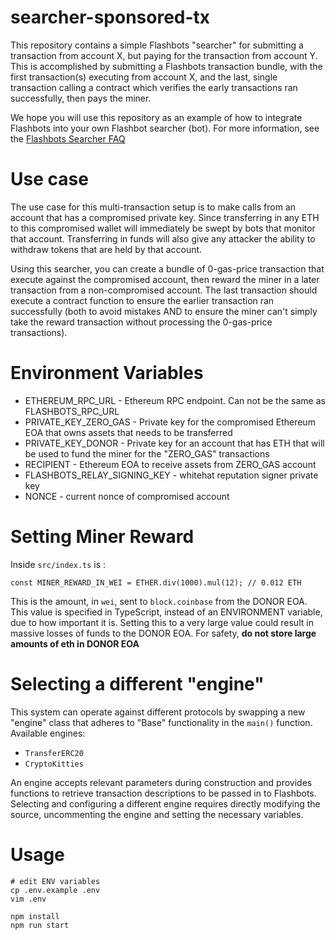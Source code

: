 searcher-sponsored-tx
=======================
This repository contains a simple Flashbots "searcher" for submitting a transaction from account X, but paying for the transaction from account Y. This is accomplished by submitting a Flashbots transaction bundle, with the first transaction(s) executing from account X, and the last, single transaction calling a contract which verifies the early transactions ran successfully, then pays the miner.

We hope you will use this repository as an example of how to integrate Flashbots into your own Flashbot searcher (bot). For more information, see the [Flashbots Searcher FAQ](https://github.com/flashbots/pm/blob/main/guides/flashbots-alpha.md)

Use case
========
The use case for this multi-transaction setup is to make calls from an account that has a compromised private key. Since transferring in any ETH to this compromised wallet will immediately be swept by bots that monitor that account. Transferring in funds will also give any attacker the ability to withdraw tokens that are held by that account.

Using this searcher, you can create a bundle of 0-gas-price transaction that execute against the compromised account, then reward the miner in a later transaction from a non-compromised account. The last transaction should execute a contract function to ensure the earlier transaction ran successfully (both to avoid mistakes AND to ensure the miner can't simply take the reward transaction without processing the 0-gas-price transactions).

Environment Variables
=====================
- ETHEREUM_RPC_URL - Ethereum RPC endpoint. Can not be the same as FLASHBOTS_RPC_URL
- PRIVATE_KEY_ZERO_GAS - Private key for the compromised Ethereum EOA that owns assets that needs to be transferred
- PRIVATE_KEY_DONOR - Private key for an account that has ETH that will be used to fund the miner for the "ZERO_GAS" transactions 
- RECIPIENT - Ethereum EOA to receive assets from ZERO_GAS account
- FLASHBOTS_RELAY_SIGNING_KEY - whitehat reputation signer private key
- NONCE - current nonce of compromised account

Setting Miner Reward
====================
Inside `src/index.ts` is :
```
const MINER_REWARD_IN_WEI = ETHER.div(1000).mul(12); // 0.012 ETH
```

This is the amount, in `wei`, sent to `block.coinbase` from the DONOR EOA. This value is specified in TypeScript, instead of an ENVIRONMENT variable, due to how important it is. Setting this to a very large value could result in massive losses of funds to the DONOR EOA. For safety, **do not store large amounts of eth in DONOR EOA**


Selecting a different "engine"
==============================
This system can operate against different protocols by swapping a new "engine" class that adheres to "Base" functionality in the `main()` function. Available engines:
- `TransferERC20`
- `CryptoKitties`
  

An engine accepts relevant parameters during construction and provides functions to retrieve transaction descriptions to be passed in to Flashbots. Selecting and configuring a different engine requires directly modifying the source, uncommenting the engine and setting the necessary variables.


Usage
======================

```shell
# edit ENV variables
cp .env.example .env
vim .env

npm install
npm run start
```
